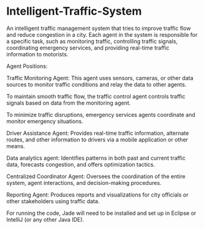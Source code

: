 # Intelligent-Traffic-System
An intelligent traffic management system that tries to improve traffic flow and reduce congestion in a city. Each agent in the system is responsible for a specific task, such as monitoring traffic, controlling traffic signals, coordinating emergency services, and providing real-time traffic information to motorists.

Agent Positions:


Traffic Monitoring Agent: This agent uses sensors, cameras, or other data sources to monitor traffic conditions and relay the data to other agents.


To maintain smooth traffic flow, the traffic control agent controls traffic signals based on data from the monitoring agent.


To minimize traffic disruptions, emergency services agents coordinate and monitor emergency situations.


Driver Assistance Agent: Provides real-time traffic information, alternate routes, and other information to drivers via a mobile application or other means.


Data analytics agent: Identifies patterns in both past and current traffic data, forecasts congestion, and offers optimization tactics.


Centralized Coordinator Agent: Oversees the coordination of the entire system, agent interactions, and decision-making procedures.


Reporting Agent: Produces reports and visualizations for city officials or other stakeholders using traffic data.

For running the code, Jade will need to be installed and set up in Eclipse or IntelliJ (or any other Java IDE).

